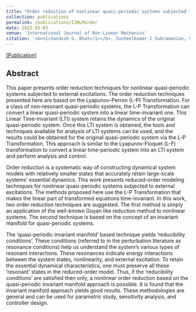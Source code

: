 ```yaml
---
title: "Order reduction of nonlinear quasi-periodic systems subjected to external excitations"
collection: publications
permalink: /publications/IJNLMorder
date: 2022-03-03
venue: 'International Journal of Non-Linear Mechanics'
citation: '<b><i>Sandesh G. Bhat</i></b>, Susheelkumar C Subramanian, Sangram Redkar.'
---
```


[[Publication]](https://doi.org/10.1016/j.ijnonlinmec.2022.103994)

## Abstract
This paper presents order reduction techniques for nonlinear quasi-periodic systems subjected to external excitations. The order reduction techniques presented here are based on the Lyapunov-Perron (L-P) Transformation. For a class of non-resonant quasi-periodic systems, the L-P Transformation can convert a linear quasi-periodic system into a linear time-invariant one. This Linear Time-Invariant (LTI) system retains the dynamics of the original quasi-periodic system. Once this LTI system is obtained, the tools and techniques available for analysis of LTI systems can be used, and the results could be obtained for the original quasi-periodic system via the L-P Transformation. This approach is similar to the Lyapunov-Floquet (L-F) transformation to convert a linear time-periodic system into an LTI system and perform analysis and control.<br>

Order reduction is a systematic way of constructing dynamical system models with relatively smaller states that accurately retain large-scale systems’ essential dynamics. This work presents reduced-order modeling techniques for nonlinear quasi-periodic systems subjected to external excitations. The methods proposed here use the L-P Transformation that makes the linear part of transformed equations time-invariant. In this work, two order reduction techniques are suggested. The first method is simply an application of the well-known Guyan like reduction method to nonlinear systems. The second technique is based on the concept of an invariant manifold for quasi-periodic systems.<br>

The ‘quasi-periodic invariant manifold’ based technique yields ‘reducibility conditions’. These conditions (referred to in the perturbation literature as resonance conditions) help us understand the system’s various types of resonant interactions. These resonances indicate energy interactions between the system states, nonlinearity, and external excitation. To retain the essential dynamical characteristics, one must preserve all these ‘resonant’ states in the reduced-order model. Thus, if the ‘reducibility conditions’ are satisfied then only, a nonlinear order reduction based on the quasi-periodic invariant manifold approach is possible. It is found that the invariant manifold approach yields good results. These methodologies are general and can be used for parametric study, sensitivity analysis, and controller design.<br>